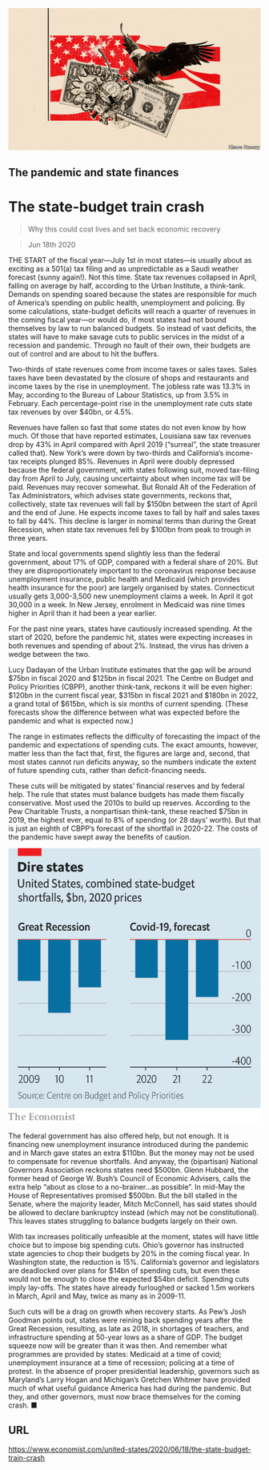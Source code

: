 ![](./images/20200620_USD001.jpg)

## The pandemic and state finances

# The state-budget train crash

> Why this could cost lives and set back economic recovery

> Jun 18th 2020

THE START of the fiscal year—July 1st in most states—is usually about as exciting as a 501(a) tax filing and as unpredictable as a Saudi weather forecast (sunny again!). Not this time. State tax revenues collapsed in April, falling on average by half, according to the Urban Institute, a think-tank. Demands on spending soared because the states are responsible for much of America’s spending on public health, unemployment and policing. By some calculations, state-budget deficits will reach a quarter of revenues in the coming fiscal year—or would do, if most states had not bound themselves by law to run balanced budgets. So instead of vast deficits, the states will have to make savage cuts to public services in the midst of a recession and pandemic. Through no fault of their own, their budgets are out of control and are about to hit the buffers.

Two-thirds of state revenues come from income taxes or sales taxes. Sales taxes have been devastated by the closure of shops and restaurants and income taxes by the rise in unemployment. The jobless rate was 13.3% in May, according to the Bureau of Labour Statistics, up from 3.5% in February. Each percentage-point rise in the unemployment rate cuts state tax revenues by over $40bn, or 4.5%.

Revenues have fallen so fast that some states do not even know by how much. Of those that have reported estimates, Louisiana saw tax revenues drop by 43% in April compared with April 2019 (“surreal”, the state treasurer called that). New York’s were down by two-thirds and California’s income-tax receipts plunged 85%. Revenues in April were doubly depressed because the federal government, with states following suit, moved tax-filing day from April to July, causing uncertainty about when income tax will be paid. Revenues may recover somewhat. But Ronald Alt of the Federation of Tax Administrators, which advises state governments, reckons that, collectively, state tax revenues will fall by $150bn between the start of April and the end of June. He expects income taxes to fall by half and sales taxes to fall by 44%. This decline is larger in nominal terms than during the Great Recession, when state tax revenues fell by $100bn from peak to trough in three years.

State and local governments spend slightly less than the federal government, about 17% of GDP, compared with a federal share of 20%. But they are disproportionately important to the coronavirus response because unemployment insurance, public health and Medicaid (which provides health insurance for the poor) are largely organised by states. Connecticut usually gets 3,000-3,500 new unemployment claims a week. In April it got 30,000 in a week. In New Jersey, enrolment in Medicaid was nine times higher in April than it had been a year earlier.

For the past nine years, states have cautiously increased spending. At the start of 2020, before the pandemic hit, states were expecting increases in both revenues and spending of about 2%. Instead, the virus has driven a wedge between the two.

Lucy Dadayan of the Urban Institute estimates that the gap will be around $75bn in fiscal 2020 and $125bn in fiscal 2021. The Centre on Budget and Policy Priorities (CBPP), another think-tank, reckons it will be even higher: $120bn in the current fiscal year, $315bn in fiscal 2021 and $180bn in 2022, a grand total of $615bn, which is six months of current spending. (These forecasts show the difference between what was expected before the pandemic and what is expected now.)

The range in estimates reflects the difficulty of forecasting the impact of the pandemic and expectations of spending cuts. The exact amounts, however, matter less than the fact that, first, the figures are large and, second, that most states cannot run deficits anyway, so the numbers indicate the extent of future spending cuts, rather than deficit-financing needs.

These cuts will be mitigated by states’ financial reserves and by federal help. The rule that states must balance budgets has made them fiscally conservative. Most used the 2010s to build up reserves. According to the Pew Charitable Trusts, a nonpartisan think-tank, these reached $75bn in 2019, the highest ever, equal to 8% of spending (or 28 days’ worth). But that is just an eighth of CBPP’s forecast of the shortfall in 2020-22. The costs of the pandemic have swept away the benefits of caution.



![](./images/20200620_USC120.png)

The federal government has also offered help, but not enough. It is financing new unemployment insurance introduced during the pandemic and in March gave states an extra $110bn. But the money may not be used to compensate for revenue shortfalls. And anyway, the (bipartisan) National Governors Association reckons states need $500bn. Glenn Hubbard, the former head of George W. Bush’s Council of Economic Advisers, calls the extra help “about as close to a no-brainer...as possible”. In mid-May the House of Representatives promised $500bn. But the bill stalled in the Senate, where the majority leader, Mitch McConnell, has said states should be allowed to declare bankruptcy instead (which may not be constitutional). This leaves states struggling to balance budgets largely on their own.

With tax increases politically unfeasible at the moment, states will have little choice but to impose big spending cuts. Ohio’s governor has instructed state agencies to chop their budgets by 20% in the coming fiscal year. In Washington state, the reduction is 15%. California’s governor and legislators are deadlocked over plans for $14bn of spending cuts, but even these would not be enough to close the expected $54bn deficit. Spending cuts imply lay-offs. The states have already furloughed or sacked 1.5m workers in March, April and May, twice as many as in 2009-11.

Such cuts will be a drag on growth when recovery starts. As Pew’s Josh Goodman points out, states were reining back spending years after the Great Recession, resulting, as late as 2018, in shortages of teachers, and infrastructure spending at 50-year lows as a share of GDP. The budget squeeze now will be greater than it was then. And remember what programmes are provided by states: Medicaid at a time of covid; unemployment insurance at a time of recession; policing at a time of protest. In the absence of proper presidential leadership, governors such as Maryland’s Larry Hogan and Michigan’s Gretchen Whitmer have provided much of what useful guidance America has had during the pandemic. But they, and other governors, must now brace themselves for the coming crash. ■

## URL

https://www.economist.com/united-states/2020/06/18/the-state-budget-train-crash

